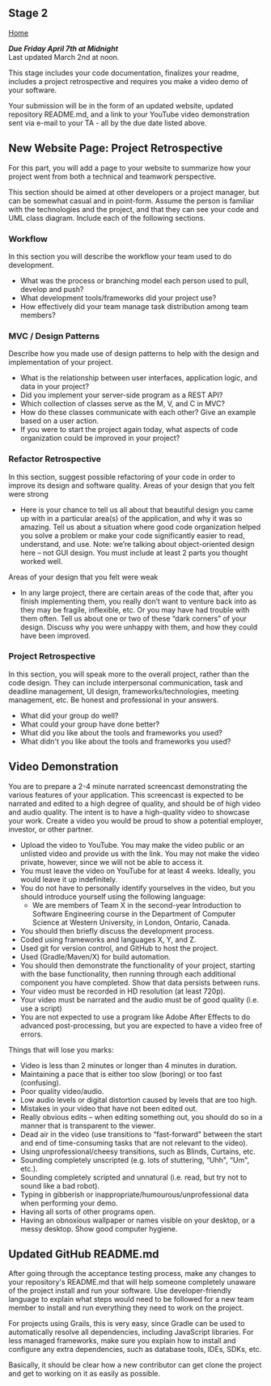 ## Stage 2

[Home](README.md)  

***Due Friday April 7th at Midnight***  
Last updated March 2nd at noon.

This stage includes your code documentation, finalizes your readme, includes a project retrospective and requires you make a video demo of your software. 

Your submission will be in the form of an updated website, updated repository README.md, and a link to your YouTube video demonstration sent via e-mail to your TA - all by the due date listed above.

## New Website Page: Project Retrospective

For this part, you will add a page to your website to summarize how your project went from both a technical and teamwork perspective.  

This section should be aimed at other developers or a project manager, but can be somewhat casual and in point-form.  Assume the person is familiar with the technologies and the project, and that they can see your code and UML class diagram. Include each of the following sections.

### Workflow 

In this section you will describe the workflow your team used to do development.  
- What was the process or branching model each person used to pull, develop and push?  
- What development tools/frameworks did your project use?
- How effectively did your team manage task distribution among team members?

### MVC / Design Patterns
Describe how you made use of design patterns to help with the design and implementation of your project. 
- What is the relationship between user interfaces, application logic, and data in your project?  
- Did you implement your server-side program as a REST API?  
- Which collection of classes serve as the M, V, and C in MVC?  
- How do these classes communicate with each other? Give an example based on a user action.  
- If you were to start the project again today, what aspects of code organization could be improved in your project?  

### Refactor Retrospective 

In this section, suggest possible refactoring of your code in order to improve its design and software quality. 
Areas of your design that you felt were strong  
- Here is your chance to tell us all about that beautiful design you came up with in a particular area(s) of the application, and why it was so amazing. Tell us about a situation where good code organization helped you solve a problem or make your code significantly easier to read, understand, and use. Note: we’re talking about object-oriented design here – not GUI design.  You must include at least 2 parts you thought worked well.  

Areas of your design that you felt were weak
- In any large project, there are certain areas of the code that, after you finish implementing them, you really don’t want to venture back into as they may be fragile, inflexible, etc. Or you may have had trouble with them often. Tell us about one or two of these “dark corners” of your design. Discuss why you were unhappy with them, and how they could have been improved.  

### Project Retrospective
In this section, you will speak more to the overall project, rather than the code design.  They can include interpersonal communication, task and deadline management, UI design, frameworks/technologies, meeting management, etc. Be honest and professional in your answers.
- What did your group do well?  
- What could your group have done better?  
- What did you like about the tools and frameworks you used?
- What didn't you like about the tools and frameworks you used?

## Video Demonstration

You are to prepare a 2-4 minute narrated screencast demonstrating the various features of your application. This screencast is expected to be narrated and edited to a high degree of quality, and should be of high video and audio quality. The intent is to have a high-quality video to showcase your work. Create a video you would be proud to show a potential employer, investor, or other partner. 

- Upload the video to YouTube. You may make the video public or an unlisted video and provide us with the link. You may not make the video private, however, since we will not be able to access it.  
- You must leave the video on YouTube for at least 4 weeks. Ideally, you would leave it up indefinitely.  
- You do not have to personally identify yourselves in the video, but you should introduce yourself using the following language:  
  - We are members of Team X in the second-year Introduction to Software Engineering course in the Department of Computer Science at Western University, in London, Ontario, Canada.  
- You should then briefly discuss the development process.  
- Coded using frameworks and languages X, Y, and Z.  
- Used git for version control, and GitHub to host the project.  
- Used (Gradle/Maven/X) for build automation.  
- You should then demonstrate the functionality of your project, starting with the base functionality, then running through each additional component you have completed.  Show that data persists between runs.  
- Your video must be recorded in HD resolution (at least 720p).  
- Your video must be narrated and the audio must be of good quality (i.e. use a script)  
- You are not expected to use a program like Adobe After Effects to do advanced post-processing, but you are expected to have a video free of errors.  

Things that will lose you marks:
- Video is less than 2 minutes or longer than 4 minutes in duration.  
- Maintaining a pace that is either too slow (boring) or too fast (confusing).  
- Poor quality video/audio.  
- Low audio levels or digital distortion caused by levels that are too high.  
- Mistakes in your video that have not been edited out.  
- Really obvious edits – when editing something out, you should do so in a manner that is transparent to the viewer.
- Dead air in the video (use transitions to “fast-forward" between the start and end of time-consuming tasks that are not relevant to the video).
- Using unprofessional/cheesy transitions, such as Blinds, Curtains, etc.
- Sounding completely unscripted (e.g. lots of stuttering, “Uhh", “Um", etc.).
- Sounding completely scripted and unnatural (i.e. read, but try not to sound like a bad robot).
- Typing in gibberish or inappropriate/humourous/unprofessional data when performing your demo.
- Having all sorts of other programs open.
- Having an obnoxious wallpaper or names visible on your desktop, or a messy desktop. Show good computer hygiene.

## Updated GitHub README.md

After going through the acceptance testing process, make any changes to your repository's README.md that will help someone completely unaware of the project install and run your software. Use developer-friendly language to explain what steps would need to be followed for a new team member to install and run everything they need to work on the project.

For projects using Grails, this is very easy, since Gradle can be used to automatically resolve all dependencies, including JavaScript libraries. For less managed frameworks, make sure you explain how to install and configure any extra dependencies, such as database tools, IDEs, SDKs, etc.

Basically, it should be clear how a new contributor can get clone the project and get to working on it as easily as possible.
